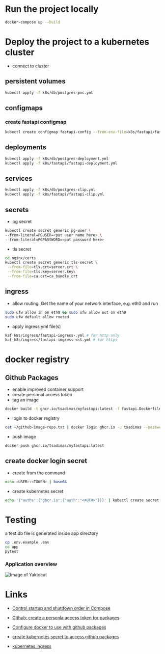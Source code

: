 # Run the project locally

```bash
docker-compose up --build
```

# Deploy the project to a kubernetes cluster

- connect to cluster

## persistent volumes

```bash
kubectl apply -f k8s/db/postgres-pvc.yml
```

## configmaps

### create fastapi configmap

```bash
kubectl create configmap fastapi-config --from-env-file=k8s/fastapi/fastapi.env
```

## deployments

```bash
kubectl apply -f k8s/db/postgres-deployment.yml
kubectl apply -f k8s/fastapi/fastapi-deployment.yml
```

## services

```bash
kubectl apply -f k8s/db/postgres-clip.yml
kubectl apply -f k8s/fastapi/fastapi-clip.yml

```

## secrets

- pg secret

```bash
kubectl create secret generic pg-user \
--from-literal=PGUSER=<put user name here> \
--from-literal=PGPASSWORD=<put password here>
```

- tls secret

```bash
cd nginx/certs
kubectl create secret generic tls-secret \
 --from-file=tls.crt=server.crt \
 --from-file=tls.key=server.key\
 --from-file=ca.crt=ca_bundle.crt
```

## ingress

- allow routing. Get the name of your network interface, e.g. eth0 and run

```bash
sudo ufw allow in on eth0 && sudo ufw allow out on eth0
sudo ufw default allow routed
```

- apply ingress yml file(s)

```bash
kaf k8s/ingress/fastapi-ingress-.yml # for http only
kaf k8s/ingress/fastapi-ingress-ssl.yml # for https
```

# docker registry

## Github Packages

- enable improved container support
- create personal access token
- tag an image

```bash
docker build -t ghcr.io/tsadimas/myfastapi:latest -f fastapi.Dockerfile .
```

- login to docker registry

```bash
cat ~/github-image-repo.txt | docker login ghcr.io -u tsadimas --password-stdin
```

- push image

```bash
docker push ghcr.io/tsadimas/myfastapi:latest
```

## create docker login secret

- create <AUTH> from the command

```bash
echo <USER>:<TOKEN> | base64
```

- create kubernetes secret

```bash
echo '{"auths":{"ghcr.io":{"auth":"<AUTH>"}}}' | kubectl create secret generic dockerconfigjson-github-com --type=kubernetes.io/dockerconfigjson --from-file=.dockerconfigjson=/dev/stdin
```

# Testing

a test.db file is generated inside app directory

```bash
cp .env.example .env
cd app
pytest
```

### Application overview

![Image of Yaktocat](assets/img/fastapi-lab.png)

# Links

- [Control startup and shutdown order in Compose](https://docs.docker.com/compose/startup-order/)

- [Github: create a personla access token for packages](https://docs.github.com/en/github/authenticating-to-github/creating-a-personal-access-token)

- [Configure docker to use with github packages](https://docs.github.com/en/packages/guides/configuring-docker-for-use-with-github-packages)

- [create kubernetes secret to access github packages](https://stackoverflow.com/questions/61912589/how-can-i-use-github-packages-docker-registry-in-kubernetes-dockerconfigjson)

- [kubernetes ingress](https://kubernetes.io/docs/concepts/services-networking/ingress/)

